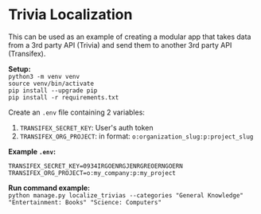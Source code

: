 # Trivia Localization
This can be used as an example of creating a modular app that takes data from a 3rd party API (Trivia) and send them to another 3rd party API (Transifex).

<b>Setup:</b> <br>
`python3 -m venv venv` <br>
`source venv/bin/activate`<br>
`pip install --upgrade pip` <br>
`pip install -r requirements.txt` <br>

Create an `.env` file containing 2 variables: <br>

1. `TRANSIFEX_SECRET_KEY`: User's auth token
2. `TRANSIFEX_ORG_PROJECT`: in format: `o:organization_slug:p:project_slug`

<b>Example `.env`:</b> <br>

`TRANSIFEX_SECRET_KEY=0934IRGOENRGJENRGREOERNGOERN`
`TRANSIFEX_ORG_PROJECT=o:my_company:p:my_project`

<b>Run command example:</b> <br>
`python manage.py localize_trivias --categories "General Knowledge" "Entertainment: Books" "Science: Computers"`
